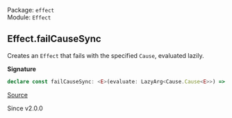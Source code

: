Package: `effect`<br />
Module: `Effect`<br />

## Effect.failCauseSync

Creates an `Effect` that fails with the specified `Cause`, evaluated lazily.

**Signature**

```ts
declare const failCauseSync: <E>(evaluate: LazyArg<Cause.Cause<E>>) => Effect<never, E>
```

[Source](https://github.com/Effect-TS/effect/tree/main/packages/effect/src/Effect.ts#L2588)

Since v2.0.0
